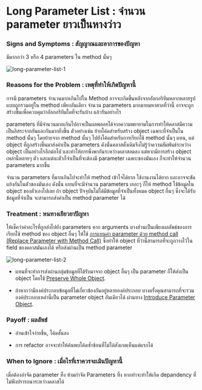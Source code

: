 # Long Parameter List : จำนวน parameter ยาวเป็นหางว่าว
### Signs and Symptoms : สัญญาณและอาการของปัญหา 
มีมากกว่า 3 หรือ 4 parameters ใน method นั้นๆ
    
![long-parameter-list-1](https://sourcemaking.com/images/refactoring-illustrations/2x/long-parameter-list-1.png)
    
### Reasons for the Problem : เหตุที่ทำให้เกิดปัญหานี้
การมี parameters จำนวนมากเกินไปใน Method อาจจะเกิดขึ้นหลังจากอัลกอริทึมหลากหลายรูปแบบถูกรวมอยู่ใน method เพียงอันเดียว จำนวน parameters มากมายมหาศาลที่ว่านี้ อาจจะถูกสร้างขึ้นเพื่อควบคุมว่าอัลกอริทึมใดที่จะรันบ้าง แล้วรันอย่างไร
    
parameters ที่มีจำนวนมากเกินไปอาจเป็นผลพลอยได้จากความพยายามในการทำให้คลาสมีความเป็นอิสระจากกันและกันมากยิ่งขึ้น ตัวอย่างเช่น ย้ายโค้ดสำหรับสร้าง object เฉพาะที่จำเป็นใน method นั้นๆ โดยย้ายจาก method นั้นๆ  ไปยังโค้ดสำหรับการเรียกใช้ method นั้นๆ แทน, แต่ object ที่ถูกสร้างขึ้นมาส่งค่าเป็น parameters ดังนั้นคลาสดั้งเดิมจึงไม่รู้ว่าความสัมพันธ์ระหว่าง object เป็นอย่างไรอีกต่อไป และทำให้การพึ่งพากันระหว่างคลาสลดลง แต่หากมีการสร้าง object เหล่านี้หลายๆ ตัว และแต่ละตัวก็จำเป็นที่จะต้องมี parameter เฉพาะของมันเอง ก็จะทำให้จำนวน parameters มากขึ้น
    
จำนวน parameters ที่มากเกินไปจะทำให้ method เข้าใจได้ยาก ใช้งานงานได้ยาก และอาจจะขัดแย้งกันในตัวของมันเอง ดังนั้น แทนที่จะมีจำนวน parameters เยอะๆ ก็ให้ method ใช้ข้อมูลใน object ของตัวเองไปเลย ถ้า object ปัจจุบันไม่ได้มีข้อมูลที่จำเป็นทั้งหมด object อื่นๆ ซึ่งจะได้รับข้อมูลที่จำเป็น จะสามารถส่งค่าเป็น method parameter ได้
    
### Treatment : หนทางเยียวยาปัญหา
ให้เช็คว่าค่าอะไรที่ถูกส่งไปยัง parameters หาก arguments บางส่วนเป็นเพียงผลลัพธ์ของการเรียกใช้ method ของ object อื่นๆ ให้ใช้ [การแทนค่า parameter ด้วย method call (Replace Parameter with Method Call)](https://sourcemaking.com/refactoring/replace-parameter-with-method-call) ซึ่งทำให้ object ที่ว่านี้สามารถที่จะถูกวางไว้ใน field ของคลาสมันเองได้ หรือส่งผ่านเป็น method parameter
    
![long-parameter-list-2](https://sourcemaking.com/images/refactoring-illustrations/2x/long-parameter-list-2.png)
    
+ แทนที่จะทำการส่งผ่านกลุ่มข้อมูลที่ได้รับมาจาก object อื่นๆ เป็น parameter ก็ให้ส่งเป็น object โดยใช้ [Preserve Whole Object](https://sourcemaking.com/refactoring/preserve-whole-object).
    
+ ถ้าหากว่ามีองค์ประกอบข้อมูลที่ไม่เกี่ยวข้องกันอยู่หลายองค์ประกอบ บางครั้งคุณสามารถที่จะรวมองค์ประกอบเหล่านี้เป็น parameter object อันเดียวได้ ผ่านทาง [Introduce Parameter Object](https://sourcemaking.com/refactoring/introduce-parameter-object).
    
### Payoff : ผลลัพธ์
+ อ่านเข้าใจง่ายขึ้น, โค้ดสั้นลง
    
+ การ refactor อาจจะทำให้ค้นพบโค้ดซ้ำซ้อนที่ไม่ได้สังเกตเห็นแต่แรกได้
    
### When to Ignore : เมื่อไรที่เราควรจะเมินปัญหานี้
เมื่อต้องกำจัด parameter ทิ้ง ห้ามกำจัด Parameters ทิ้ง หากทำจะทำให้เกิด depandency ที่ไม่พึงปรารถนาระหว่างคลาสได้